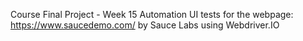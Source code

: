 Course Final Project - Week 15
Automation UI tests for the webpage:
https://www.saucedemo.com/ by Sauce Labs
using Webdriver.IO 